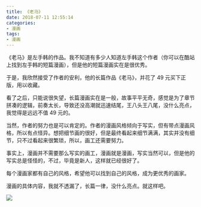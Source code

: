 ```yaml
---
title: 《老马》
date: 2018-07-11 12:55:14
categories:
- 漫画
tags:
- 漫画
---
```

《老马》是左手韩的作品。我不知道有多少人知道左手韩这个作者（你可以在酷站上找到左手韩的短篇漫画），但是他的短篇漫画实在是很优秀。

<!-- more -->

于是，我欣然接受了作者的安利，他的长篇作品《老马》，并花了 49 元买下正版，用以收藏。

看了之后，只能说很失望，长篇漫画实在是一般，故事平平无奇，感觉是为了章节拼凑的逻辑，前奏太长，导致还没高潮就迅速结尾，王八头王八尾，没什么亮点，我觉得是远远不值 49 元的。

当然，作者的努力也是可以肯定的。作者的漫画风格倾向于写实，但有带点漫画风格，所以有点怪异。想把细节画的很好，但是最终看起来细节满满，其实并没有细节，只不过看起来很繁琐，所以，画工还需要努力。

事实上，漫画并不需要那么写实的画工，漫画就是漫画，写实当然可以，但是他的写实总是怪怪的，不过，毕竟是新人，这样就已经很好了。

每个漫画家都有自己的风格，希望他可以找到自己的风格，成为更优秀的画家。

漫画的具体内容，我就不透漏了，长篇一律，没什么亮点。就这样吧。

![](/images/comic/0_0.jpg)
